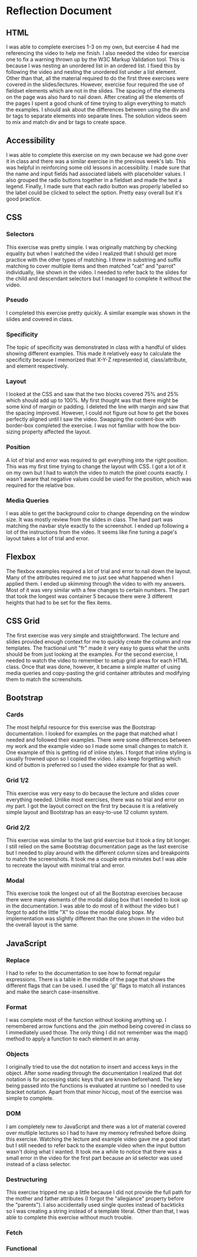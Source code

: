 # Reflection Document

## HTML

I was able to complete exercises 1-3 on my own, but exercise 4 had me referencing the video to help me finish. I also needed the video for exercise one to fix a warning thrown up by the W3C Markup Validation tool. This is because I was nesting an unordered list in an ordered list. I fixed this by following the video and nesting the unordered list under a list element. Other than that, all the material required to do the first three exercises were covered in the slides/lectures. However, exercise four required the use of fieldset elements which are not in the slides. The spacing of the elements on the page was also hard to nail down. After creating all the elements of the pages I spent a good chunk of time trying to align everything to match the examples. I should ask about the differences between using the div and br tags to separate elements into separate lines. The solution videos seem to mix and match div and br tags to create space.

## Accessibility

I was able to complete this exercise on my own because we had gone over it in class and there was a similar exercise in the previous week's lab. This was helpful in reinforcing some old lessons in accessibility. I made sure that the name and input fields had associated labels with placeholder values. I also grouped the radio buttons together in a fieldset and made the text a legend. Finally, I made sure that each radio button was properly labelled so the label could be clicked to select the option. Pretty easy overall but it's good practice.

## CSS

### Selectors

This exercise was pretty simple. I was originally matching by checking equality but when I watched the video I realized that I should get more practice with the other types of matching. I threw in substring and suffix matching to cover multiple items and then matched "cat" and "parrot" individually, like shown in the video. I needed to refer back to the slides for the child and descendant selectors but I managed to complete it without the video.

### Pseudo

I completed this exercise pretty quickly. A similar example was shown in the slides and covered in class.

### Specificity

The topic of specificity was demonstrated in class with a handful of slides showing different examples. This made it relatively easy to calculate the specificity because I memorized that X-Y-Z represented id, class/attribute, and element respectively.

### Layout

I looked at the CSS and saw that the two blocks covered 75% and 25% which should add up to 100%. My first thought was that there might be some kind of margin or padding. I deleted the line with margin and saw that the spacing improved. However, I could not figure out how to get the boxes perfectly aligned until I saw the video. Swapping the content-box with border-box completed the exercise. I was not familiar with how the box-sizing property affected the layout.

### Position

A lot of trial and error was required to get everything into the right position. This was my first time trying to change the layout with CSS. I got a lot of it on my own but I had to watch the video to match the pixel counts exactly. I wasn't aware that negative values could be used for the position, which was required for the relative box.

### Media Queries

I was able to get the background color to change depending on the window size. It was mostly review from the slides in class. The hard part was matching the navbar style exactly to the screenshot. I ended up following a lot of the instructions from the video. It seems like fine tuning a page's layout takes a lot of trial and error.

## Flexbox

The flexbox examples required a lot of trial and error to nail down the layout. Many of the attributes required me to just see what happened when I applied them. I ended up skimming through the video to with my answers. Most of it was very similar with a few changes to certain numbers. The part that took the longest was container 5 because there were 3 different heights that had to be set for the flex items.

## CSS Grid

The first exercise was very simple and straightforward. The lecture and slides provided enough context for me to quickly create the column and row templates. The fractional unit "fr" made it very easy to guess what the units should be from just looking at the examples. For the second exercise, I needed to watch the video to remember to setup grid areas for each HTML class. Once that was done, however, it became a simple matter of using media queries and copy-pasting the grid container attributes and modifying them to match the screenshots.

## Bootstrap

### Cards

The most helpful resource for this exercise was the Bootstrap documentation. I looked for examples on the page that matched what I needed and followed their examples. There were some differences between my work and the example video so I made some small changes to match it. One example of this is getting rid of inline styles. I forgot that inline styling is usually frowned upon so I copied the video. I also keep forgetting which kind of button is preferred so I used the video example for that as well.

### Grid 1/2

This exercise was very easy to do because the lecture and slides cover everything needed. Unlike most exercises, there was no trial and error on my part. I got the layout correct on the first try because it is a relatively simple layout and Bootstrap has an easy-to-use 12 column system.

### Grid 2/2

This exercise was similar to the last grid exercise but it took a tiny bit longer. I still relied on the same Bootstrap documentation page as the last exercise but I needed to play around with the different column sizes and breakpoints to match the screenshots. It took me a couple extra minutes but I was able to recreate the layout with minimal trial and error.

### Modal

This exercise took the longest out of all the Bootstrap exercises because there were many elements of the modal dialog box that I needed to look up in the documentation. I was able to do most of it without the video but I forgot to add the little "X" to close the modal dialog bopx. My implementation was slightly different than the one shown in the video but the overall layout is the same.

## JavaScript

### Replace

I had to refer to the documentation to see how to format regular expressions. There is a table in the middle of the page that shows the different flags that can be used. I used the 'gi' flags to match all instances and make the search case-insensitive.

### Format

I was complete most of the function without looking anything up. I remembered arrow functions and the .join method being covered in class so I immediately used those. The only thing I did not remember was the map() method to apply a function to each element in an array.

### Objects

I originally tried to use the dot notation to insert and access keys in the object. After some reading through the documentation I realized that dot notation is for accessing static keys that are known beforehand. The key being passed into the functions is evaluated at runtime so I needed to use bracket notation. Apart from that minor hiccup, most of the exercise was simple to complete.

### DOM

I am completely new to JavaScript and there was a lot of material covered over mutliple lectures so I had to have my memory refreshed before doing this exercise. Watching the lecture and example video gave me a good start but I still needed to refer back to the example video when the input button wasn't doing what I wanted. It took me a while to notice that there was a small error in the video for the first part because an id selector was used instead of a class selector.

### Destructuring

This exercise tripped me up a little because I did not provide the full path for the mother and father attributes (I forgot the "allegiance" property before the "parents"). I also accidentally used single quotes instead of backticks so I was creating a string instead of a template literal. Other than that, I was able to complete this exercise without much trouble.

### Fetch

### Functional
